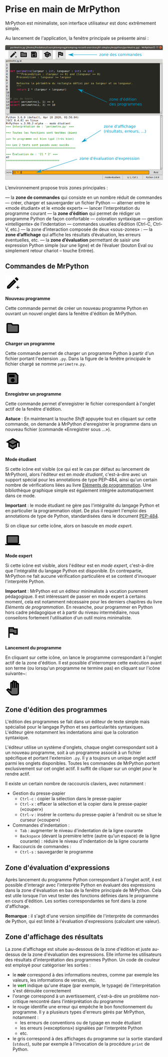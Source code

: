 Prise en main de MrPython
=========================

MrPython est minimaliste, son interface utilisateur est donc extrêmement simple.

Au lancement de l'application, la fenêtre principale se présente ainsi :

![Fenêtre principale de MrPython](images/MrPython3-cmt.png)

L’environnement propose trois zones principales :

 — la **zone de commandes** qui consiste en un nombre réduit de commandes
   — créer, charger et sauvergarder un fichier Python
   — alterner entre le «mode étudiant» et le «mode expert»
   — lancer l’interprétation du programme courant
 — la **zone d’édition** qui permet de rédiger un programme Python de façon confortable
   — coloration syntaxique
   — gestion «intelligente» de l’indentation
   — commandes usuelles d’édition (Ctrl-C, Ctrl-V, etc.)
 — la zone d’interaction composée de deux «sous-zones» :
   — la **zone d’affichage** qui affiche les résultats d’évaluation, les erreurs éventuelles, etc.
   — la **zone d’évaluation** permettant de saisir une expression Python simple (sur une
ligne) et de l’évaluer (bouton Eval ou simplement retour chariot – touche Entrée).


Commandes de MrPython
---------------------

![Nouveau programme](images/new_file_icon.png)

**Nouveau programme**

Cette commande permet de créer un nouveau programme Python en ouvrant un nouvel onglet dans la fenêtre d'édition de MrPython.

![Charger un programme](images/open_icon.png)

**Charger un programme**

Cette commande permet de charger un programme Python à partir d'un fichier portant l'extension `.py`. Dans la figure de la fenêtre principale le fichier chargé se nomme `perimetre.py`.

![Enregistrer un programme](images/save_icon.png)

**Enregistrer un programme**

Cette commande permet d'enregistrer le fichier correspondant à l'onglet actif de la fenêtre d'édition.

**Astuce** : En maintenant la touche *Shift* appuyée tout en cliquant sur cette commande, on demande à MrPython d'enregistrer le programme dans un nouveau fichier (commande «Enregistrer sous ...»).

![Mode étudiant](images/student_icon2.png)

**Mode étudiant**

Si cette icône est visible (ce qui est le cas par défaut au lancement de MrPython), alors l'éditeur est en *mode étudiant*, c'est-à-dire avec un support spécial pour les annotations de type PEP-484, ainsi qu'un certain nombre de vérifications liées au livre [Eléments de programmation](https://www.editions-ellipses.fr/accueil/10671-elements-de-programmation-de-lalgorithme-au-programme-python-9782340041066.html). Une bibliothèque graphique simple est également intégrée automatiquement dans ce mode.

**Important** : le mode étudiant ne gère pas l'intégralité du langage Python et en particulier la programmation objet. De plus il requiert l'emploi des annotations de type de Python, standardisées dans le document [PEP-484](https://www.python.org/dev/peps/pep-0484/).

Si on clique sur cette icône, alors on bascule en *mode expert*.

![Mode expert](images/pro_icon3.png)

**Mode expert**

Si cette icône est visible, alors l'éditeur est en *mode expert*, c'est-à-dire que l'intégralité du langage Python est disponible. En contrepartie, MrPython ne fait aucune vérification particulière et se content d'invoquer l'interprète Python.

**Important** : MrPython est un éditeur minimaliste à vocation purement pédagogique. Il est intéressant de passer en mode expert à certains moment, cela est notamment nécessaire pour les derniers chapitres du livre *Eléments de programmation*. En revanche, pour programmer en Python hors cadre pédagogique et à partir du niveau intermédiaire, nous conseilons fortement l'utilisation d'un outil moins minimaliste.

![Lancement du programme](images/run_icon.png)

**Lancement du programme**

En cliquant sur cette icône, on lance le programme correspondant à l'onglet actif de la zone d'édition. Il est possible d'interrompre cette exécution avant son terme (ou lorsqu'un programme ne termine pas) en cliquant sur l'icône suivante~:

![Interruption du programme](images/stop_icon.png)


Zone d'édition des programmes
-----------------------------

L'édition des programmes se fait dans un éditeur de texte simple mais spécialisé pour le langage Python et ses particularités syntaxiques. L'éditeur gère notamment les indentations ainsi que la coloration syntaxique.

L'éditeur utilise un système d'onglets, chaque onglet correspondant soit à un nouveau programme, soit à un programme associé à un fichier spécifique et portant l'extension `.py`. Il y a toujours un unique onglet actif parmi les onglets disponibles. Toutes les commandes de MrPython portent exclusivement sur cet onglet actif. Il suffit de cliquer sur un onglet pour le rendre actif.

Il existe un certain nombre de raccourcis claviers, avec notamment :

 - Gestion du presse-papier
   - `Ctrl-c` : copier la sélection dans le presse-papier
   - `Ctrl-x` : effacer la sélection et la copier dans le presse-papier («couper»)
   - `Ctrl-v` : insérer le contenu du presse-papier à l'endroit ou se situe le curseur («couper»)
 - Commandes d'indentation :
   - `Tab` : augmenter le niveau d'indentation de la ligne courante
   - `Backspace` (devant la première lettre (autre qu'un espace) de la ligne courante) : réduire le niveau d'indentation de la ligne courante
 - Raccourcis de commandes :
   - `Ctrl-s` : sauvegarder le programme

Zone d'évaluation d'expressions
-------------------------------

Après lancement du programme Python correspondant à l'onglet actif, il est possible d'interagir avec l'interprète Python en évaluant des expressions dans la zone d'évaluation en bas de la fenêtre principale de MrPython. 
Cela est utile lorsque l'on veut tester des fonctions définies dans le programme en cours d'édition.
Les sorties correspondantes se font dans la zone d'affichage.

**Remarque** : il s'agit d'une version simplifiée de l'interprète de commandes de Python, qui est limité à l'évaluation d'expressions (calculant une valeur).


Zone d'affichage des résultats
------------------------------

La zone d'affichage est située au-dessous de la zone d'édition et juste au-dessus de la zone d'évaluation des expressions. Elle informe les utilisateurs des résultats d'interprétation des programmes Python.
Un code de couleur est employé pour catégoriser les sorties :

 - le **noir** correspond à des informations neutres, comme par exemple les valeurs, les informations de version, etc.
 - le <span style="color: green">**vert**</span> indique qu'une étape (par exemple, le typage) de l'interprétation s'est déroulée correctement
 - l'orange correspond à un avertissement, c'est-à-dire un problème non-critique rencontré dans l'intérprétation du programme
 - le rouge identifie une erreur qui empêche le bon fonctionnement du programme. Il y a plusieurs types d'erreurs gérés par MrPython, notamment :
   - les erreurs de conventions ou de typage en mode étudiant
   - les erreurs («exceptions») signalées par l'interprète Python
   - etc.
 - le gris correspond à des affichages du programme sur la sortie standard (`stdout`), suite par exemple à l'invocation de la procédure `print` de Python.
 
 
